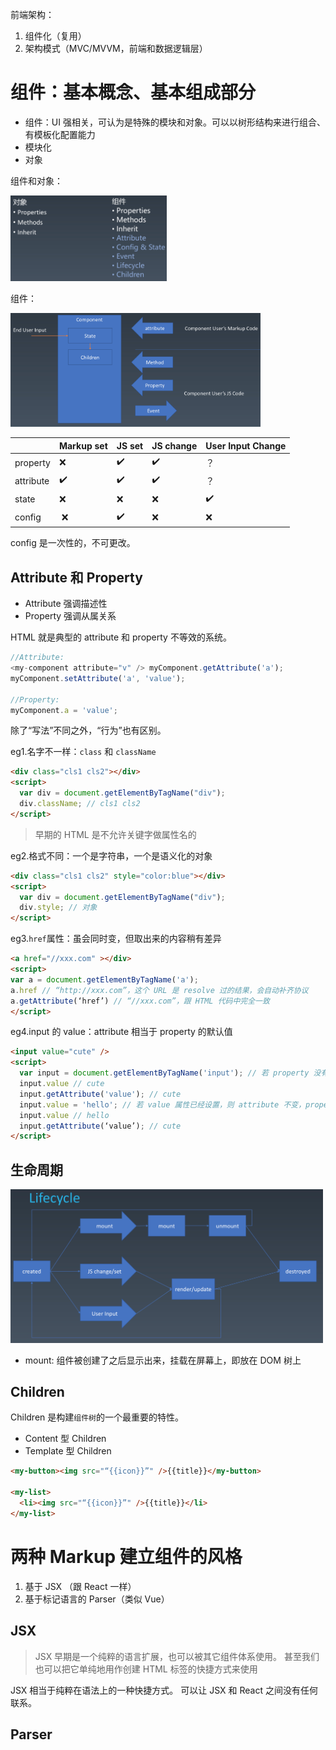 前端架构：

1. 组件化（复用）
2. 架构模式（MVC/MVVM，前端和数据逻辑层）

# 组件：基本概念、基本组成部分

- 组件：UI 强相关，可认为是特殊的模块和对象。可以以树形结构来进行组合、有模板化配置能力
- 模块化
- 对象

组件和对象：

<img src="object&component.png" width="250">

组件：

<img src="component.png" width="400">

|           | Markup set | JS set | JS change | User Input Change |
| --------- | ---------- | ------ | --------- | ----------------- |
| property  | ❌         | ✔️     | ✔️        | ？                |
| attribute | ️✔️        | ✔️     | ✔️        | ？                |
| state     | ❌         | ❌     | ❌        | ✔️                |
| config    | ️ ❌       | ✔️     | ❌        | ❌                |

config 是一次性的，不可更改。

## Attribute 和 Property

- Attribute 强调描述性
- Property 强调从属关系

HTML 就是典型的 attribute 和 property 不等效的系统。

```js
//Attribute:
<my-component attribute="v" /> myComponent.getAttribute('a');
myComponent.setAttribute('a', 'value');

//Property:
myComponent.a = 'value';
```

除了“写法”不同之外，“行为”也有区别。

eg1.名字不一样：`class` 和 `className`

```html
<div class="cls1 cls2"></div>
<script>
  var div = document.getElementByTagName("div");
  div.className; // cls1 cls2
</script>
```

> 早期的 HTML 是不允许关键字做属性名的

eg2.格式不同：一个是字符串，一个是语义化的对象

```html
<div class="cls1 cls2" style="color:blue"></div>
<script>
  var div = document.getElementByTagName("div");
  div.style; // 对象
</script>
```

eg3.`href`属性：虽会同时变，但取出来的内容稍有差异

```html
<a href="//xxx.com" ></div>
<script>
var a = document.getElementByTagName('a');
a.href // “http://xxx.com”，这个 URL 是 resolve 过的结果，会自动补齐协议
a.getAttribute(‘href’) // “//xxx.com”，跟 HTML 代码中完全一致
</script>
```

eg4.input 的 value：attribute 相当于 property 的默认值

```html
<input value="cute" />
<script>
  var input = document.getElementByTagName('input'); // 若 property 没有设置， 则结果是 attribute
  input.value // cute
  input.getAttribute('value'); // cute
  input.value = 'hello'; // 若 value 属性已经设置，则 attribute 不变，property 变化，元素上实际的效果是 property 优先
  input.value // hello
  input.getAttribute(‘value’); // cute
</script>
```

## 生命周期

<img src="lifecycle.png" width="500">

- mount: 组件被创建了之后显示出来，挂载在屏幕上，即放在 DOM 树上

## Children

Children 是构建`组件树`的一个最重要的特性。

- Content 型 Children
- Template 型 Children

```html
<my-button><img src="“{{icon}}”" />{{title}}</my-button>

<my-list>
  <li><img src="“{{icon}}”" />{{title}}</li>
</my-list>
```

# 两种 Markup 建立组件的风格

1. 基于 JSX （跟 React 一样）
2. 基于标记语言的 Parser（类似 Vue）

## JSX

> JSX 早期是一个纯粹的语言扩展，也可以被其它组件体系使用。
> 甚至我们也可以把它单纯地用作创建 HTML 标签的快捷方式来使用

JSX 相当于纯粹在语法上的一种快捷方式。
可以让 JSX 和 React 之间没有任何联系。

## Parser
